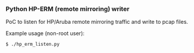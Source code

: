 ### Python HP-ERM (remote mirroring) writer

PoC to listen for HP/Aruba remote mirroring traffic and write to pcap files.

Example usage (non-root user):

```
$ ./hp_erm_listen.py
```

